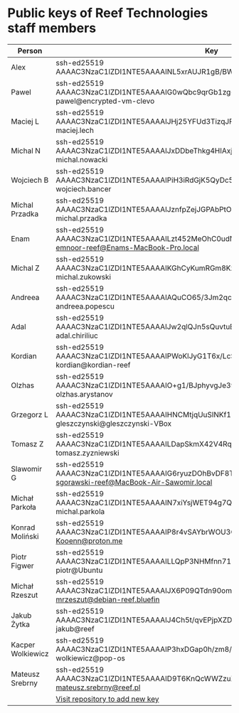 # Public keys of Reef Technologies staff members

| Person | Key |
|--------|-----|
| Alex   | ssh-ed25519 AAAAC3NzaC1lZDI1NTE5AAAAINL5xrAUJR1gB/BWXJetVluwhi8yObV5az0Ci2/zfThU Alex |
| Pawel  | ssh-ed25519 AAAAC3NzaC1lZDI1NTE5AAAAIG0wQbc9qrGb1zg+uthNj8xnYEuqiRCPW3ctZmtS1n8i pawel@encrypted-vm-clevo |
| Maciej L | ssh-ed25519 AAAAC3NzaC1lZDI1NTE5AAAAIJHj25YFUd3TizqJFQklAOU89sdzaoIfYdgnJx8xrHYz maciej.lech |
| Michal N | ssh-ed25519 AAAAC3NzaC1lZDI1NTE5AAAAIJxDDbeThkg4HIAxjM1jMESYZK5icMqM3kF+EIOPeQ7E michal.nowacki |
| Wojciech B | ssh-ed25519 AAAAC3NzaC1lZDI1NTE5AAAAIPiH3iRdGjK5QyDc52LK8ENzBi0CIyY1bJoc4xI/YYNx wojciech.bancer |
| Michal Przadka | ssh-ed25519 AAAAC3NzaC1lZDI1NTE5AAAAIJznfpZejJGPAbPtOMQwfBBlJcN7IwWd8NzbUgpLri3D michal.przadka |
| Enam | ssh-ed25519 AAAAC3NzaC1lZDI1NTE5AAAAILzt452MeOhC0udN2ieUi8ecMRxOX9hjqvmcBoCx4wtc emnoor-reef@Enams-MacBook-Pro.local |
| Michal Z | ssh-ed25519 AAAAC3NzaC1lZDI1NTE5AAAAIKGhCyKumRGm8Kz9aVutHjkTLrQf/xV/Dhfwq070JHxl michal.zukowski |
| Andreea | ssh-ed25519 AAAAC3NzaC1lZDI1NTE5AAAAIAQuCO65/3Jm2qcHe55t+kXVP9RzVe2GVfAxCBjFx6VL andreea.popescu |
| Adal | ssh-ed25519 AAAAC3NzaC1lZDI1NTE5AAAAIJw2qlQJn5sQuvtuE0mG8Wme/mbQib7vwnj4D+ShK1BE adal.chiriliuc |
| Kordian | ssh-ed25519 AAAAC3NzaC1lZDI1NTE5AAAAIPWoKlJyG1T6x/LcSLB0/yVdB92EoDodyCmIQSSpVPGP kordian@kordian-reef |
| Olzhas | ssh-ed25519 AAAAC3NzaC1lZDI1NTE5AAAAIO+g1/BJphyvgJe39fsKHeGZvz8iDvYbIt+yKLXddOZs olzhas.arystanov |
| Grzegorz L | ssh-ed25519 AAAAC3NzaC1lZDI1NTE5AAAAIHNCMtjqUuSlNKf12Os9rWghvtASfuPlQctMNKwfZzYD gleszczynski@gleszczynski-VBox |
| Tomasz Z | ssh-ed25519 AAAAC3NzaC1lZDI1NTE5AAAAILDapSkmX42V4RqQTVXCgTCCDvKu28gs4JCwroOwUyms tomasz.zyzniewski |
| Slawomir G | ssh-ed25519 AAAAC3NzaC1lZDI1NTE5AAAAIG6ryuzDOhBvDF8Taz6TIO0sAx9zZTxX+AvJVgRKkUy6 sgorawski-reef@MacBook-Air-Sawomir.local |
| Michał Parkoła | ssh-ed25519 AAAAC3NzaC1lZDI1NTE5AAAAIN7xiYsjWET94g7QQR0cBV0XiY68fuGuCv0uCt/6eJXy michal.parkola |
| Konrad Moliński | ssh-ed25519 AAAAC3NzaC1lZDI1NTE5AAAAIP8r4vSAYbrWOU3QPuNSwugnTKME5M/fgne54aFpa5B5 Kooenn@proton.me |
| Piotr Figwer | ssh-ed25519 AAAAC3NzaC1lZDI1NTE5AAAAILLQpP3NHMfnn719mV0sKuYOiEW0StZEGe36T3HUR3xt piotr@Ubuntu |
| Michał Rzeszut | ssh-ed25519 AAAAC3NzaC1lZDI1NTE5AAAAIJX6P09QTdn90omcDy5ICPguRZFDQN5kxmqkIXrl8HmV mrzeszut@debian-reef.bluefin |
| Jakub Żytka | ssh-ed25519 AAAAC3NzaC1lZDI1NTE5AAAAIJ4Ch5t/qvEPjpXZDYO2xRnQ5PraszMue8AZUSBIRYHO jakub@reef |
| Kacper Wolkiewicz | ssh-ed25519 AAAAC3NzaC1lZDI1NTE5AAAAIP3hxDGap0h/zm8/PMVpYZKODlXxP7tGXxIU8v+Tq0/X wolkiewicz@pop-os |
| Mateusz Srebrny | ssh-ed25519 AAAAC3NzaC1lZDI1NTE5AAAAID9T6KnQcWWZzuXw0/QknX2lH+qS3NTiJqh8+KHIsJza mateusz.srebrny@reef.pl |
| | [Visit repository to add new key](https://github.com/reef-technologies/keys.reef.pl) |
